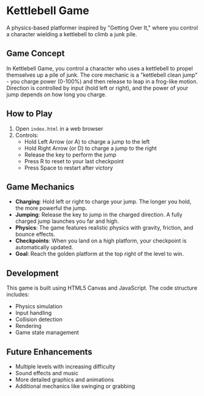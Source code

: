 # Kettlebell Game

A physics-based platformer inspired by "Getting Over It," where you control a character wielding a kettlebell to climb a junk pile.

## Game Concept

In Kettlebell Game, you control a character who uses a kettlebell to propel themselves up a pile of junk. The core mechanic is a "kettlebell clean jump" - you charge power (0-100%) and then release to leap in a frog-like motion. Direction is controlled by input (hold left or right), and the power of your jump depends on how long you charge.

## How to Play

1. Open `index.html` in a web browser
2. Controls:
   - Hold Left Arrow (or A) to charge a jump to the left
   - Hold Right Arrow (or D) to charge a jump to the right
   - Release the key to perform the jump
   - Press R to reset to your last checkpoint
   - Press Space to restart after victory

## Game Mechanics

- **Charging**: Hold left or right to charge your jump. The longer you hold, the more powerful the jump.
- **Jumping**: Release the key to jump in the charged direction. A fully charged jump launches you far and high.
- **Physics**: The game features realistic physics with gravity, friction, and bounce effects.
- **Checkpoints**: When you land on a high platform, your checkpoint is automatically updated.
- **Goal**: Reach the golden platform at the top right of the level to win.

## Development

This game is built using HTML5 Canvas and JavaScript. The code structure includes:
- Physics simulation
- Input handling
- Collision detection
- Rendering
- Game state management

## Future Enhancements

- Multiple levels with increasing difficulty
- Sound effects and music
- More detailed graphics and animations
- Additional mechanics like swinging or grabbing
